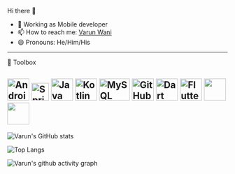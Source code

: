 Hi there 👋

<ul>
  
<li>🌱 Working as Mobile developer</li>
<li><g-emoji class="g-emoji" alias="mailbox" fallback-src="https://github.githubassets.com/images/icons/emoji/unicode/1f4eb.png">📫</g-emoji> How to reach me: <a href="https://www.linkedin.com/in/varun-wani-022/" rel="nofollow">Varun Wani</a></li>
<li>😄 Pronouns: He/Him/His</li>
</ul>


---
🧰 Toolbox
 
<img src="https://cdn.worldvectorlogo.com/logos/android-logomark.svg" alt="Android logo" width="50" height="50"/>        <img src="https://cdn.worldvectorlogo.com/logos/spring-3.svg" alt="Spring logo" width="40" height="40"/>        <img src="https://cdn.worldvectorlogo.com/logos/java-4.svg" alt="Java Logo" width="50" height="50"/>        <img src="https://cdn.worldvectorlogo.com/logos/kotlin-1.svg" alt="Kotlin logo" width="50" height="50"/>        <img src="https://static.cdnlogo.com/logos/m/47/mysql.svg" alt="MySQL Logo" width="70" height="50"/>        <img src="https://cdn-icons-png.flaticon.com/512/25/25231.png" alt="GitHub Logo" width="50" height="50"/>        <img src="https://www.vectorlogo.zone/logos/dartlang/dartlang-icon.svg" alt="Dart Logo" width="50" height="50"/>        <img src="https://cdn.worldvectorlogo.com/logos/flutter.svg" alt="Flutter Logo" width="50" height="50"/>        <img src="https://1000logos.net/wp-content/uploads/2021/05/Atlassian-Logo-2010s1.png" width="50" height="50"/>        <img src="https://sue.eu/wp-content/uploads/sites/6/2022/07/bitbucket-logo-920x920-sue-v01.png" width="50" height="50"/>
---


![Varun's GitHub stats](https://github-readme-stats.vercel.app/api?username=varunwani22&show_icons=true&theme=radical)

![Top Langs](https://github-readme-stats.vercel.app/api/top-langs/?username=varunwani22&layout=compact&theme=dracula)


![Varun's github activity graph](https://activity-graph.herokuapp.com/graph?username=varunwani22&theme=dracula)
